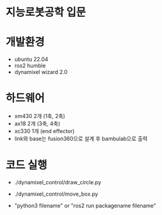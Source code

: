 # 지능로봇공학 입문

# 개발환경

- ubuntu 22.04
- ros2 humble
- dynamixel wizard 2.0

# 하드웨어

- xm430 2개 (1축, 2축)
- ax18 2개 (3축, 4축)
- xc330 1개 (end effector)
- link와 base는 fusion360으로 설계 후 bambulab으로 출력

# 코드 실행
- ./dynamixel_control/draw_circle.py
- ./dynamixel_control/move_box.py

- "python3 filename" or "ros2 run packagename filename"
